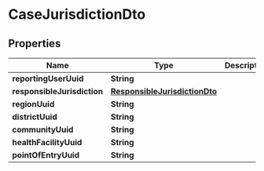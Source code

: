 # CaseJurisdictionDto

## Properties
Name | Type | Description | Notes
------------ | ------------- | ------------- | -------------
**reportingUserUuid** | **String** |  |  [optional]
**responsibleJurisdiction** | [**ResponsibleJurisdictionDto**](ResponsibleJurisdictionDto.md) |  |  [optional]
**regionUuid** | **String** |  |  [optional]
**districtUuid** | **String** |  |  [optional]
**communityUuid** | **String** |  |  [optional]
**healthFacilityUuid** | **String** |  |  [optional]
**pointOfEntryUuid** | **String** |  |  [optional]
